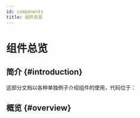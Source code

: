 ```yaml
---
id: components
title: 组件总览
---
```


# 组件总览

<!-- TODO：这里一般放所有组件的图片和简介之类的，比如 https://ant.design/components/overview-cn/ -->

## 简介 {#introduction}

这部分文档以各种单独例子介绍组件的使用，代码位于：

<!-- [examples/unit](https://github.com/qber-soft/Ave-Nodejs/tree/main/Code/Avernakis%20Nodejs/Test-Nodejs/examples/unit)。 -->

## 概览 {#overview}
<!-- 
### 基础 {#fundamental}

<div style={{display:"flex"}}>
    <a href="/window" style={{display:"flex", flexDirection:"column", alignItems: "center"}}>
        <img src={require('./assets/window-basic.png').default} style={{width: 600}}/>
        <div style={{marginTop: 10}}>Window 窗口</div>
    </a>
    <a href="/layout" style={{display:"flex", flexDirection:"column", alignItems: "center", marginLeft: 20}}>
        <img src={require('./assets/grid-practice-gutter.png').default} style={{width: 600}}/>
        <div style={{marginTop: 10}}>Layout 布局</div>
    </a>
</div>

### 组件 {#components}

<div style={{display:"flex"}}>
    <a href="/button" style={{display:"flex", flexDirection:"column", alignItems: "center"}}>
        <img src={require('./assets/button-event-click.gif').default} style={{width: 600}}/>
        <div style={{marginTop: 10}}>Button 按钮</div>
    </a>
     <a href="/combo-box" style={{display:"flex", flexDirection:"column", alignItems: "center", marginLeft: 20}}>
        <img src={require('./assets/combo-box-basic.gif').default} style={{width: 600}}/>
        <div style={{marginTop: 10}}>ComboBox 下拉列表</div>
    </a>
</div>

<div style={{display:"flex", marginTop: 30}}>
    <a href="/label" style={{display:"flex", flexDirection:"column", alignItems: "center"}}>
        <img src={require('./assets/label-text-align.png').default} style={{width: 600}}/>
        <div style={{marginTop: 10}}>Label 标签</div>
    </a>
     <a href="/text-box" style={{display:"flex", flexDirection:"column", alignItems: "center", marginLeft: 20}}>
        <img src={require('./assets/text-box-basic.gif').default} style={{width: 600}}/>
        <div style={{marginTop: 10}}>TextBox 文本框</div>
    </a>
</div>

<div style={{display:"flex", marginTop: 30}}>
    <a href="/list-box" style={{display:"flex", flexDirection:"column", alignItems: "center"}}>
        <img src={require('./assets/list-box-basic.gif').default} style={{width: 600}}/>
        <div style={{marginTop: 10}}>ListBox 列表框</div>
    </a>
     <a href="/rich-list-box" style={{display:"flex", flexDirection:"column", alignItems: "center", marginLeft: 20}}>
        <img src={require('./assets/rich-list-box-basic.gif').default} style={{width: 600}}/>
        <div style={{marginTop: 10}}>RichListBox 多格式列表框</div>
    </a>
</div>

<div style={{display:"flex", marginTop: 30}}>
    <a href="/progress" style={{display:"flex", flexDirection:"column", alignItems: "center"}}>
        <img src={require('./assets/progress-basic.gif').default} style={{width: 600}}/>
        <div style={{marginTop: 10}}>Progress 进度条</div>
    </a>
     <a href="/check-box" style={{display:"flex", flexDirection:"column", alignItems: "center", marginLeft: 20}}>
        <img src={require('./assets/check-box-style.gif').default} style={{width: 600}}/>
        <div style={{marginTop: 10}}>CheckBox 多选框</div>
    </a>
</div>

<div style={{display:"flex", marginTop: 30}}>
    <a href="/message-box" style={{display:"flex", flexDirection:"column", alignItems: "center"}}>
        <img src={require('./assets/message-box-basic.gif').default} style={{width: 600}}/>
        <div style={{marginTop: 10}}>MessageBox 消息框</div>
    </a>
     <a href="/input" style={{display:"flex", flexDirection:"column", alignItems: "center", marginLeft: 20}}>
        <img src={require('./assets/input-basic.gif').default} style={{width: 600}}/>
        <div style={{marginTop: 10}}>Input 输入框</div>
    </a>
</div>

<div style={{display:"flex", marginTop: 30}}>
    <a href="/color-picker" style={{display:"flex", flexDirection:"column", alignItems: "center"}}>
        <img src={require('./assets/color-picker-basic.gif').default} style={{width: 600}}/>
        <div style={{marginTop: 10}}>ColorPicker 颜色选择器</div>
    </a>
     <a href="/scroll-bar" style={{display:"flex", flexDirection:"column", alignItems: "center", marginLeft: 20}}>
        <img src={require('./assets/scroll-bar-basic.gif').default} style={{width: 600}}/>
        <div style={{marginTop: 10}}>ScrollBar 滚动条</div>
    </a>
</div>

<div style={{display:"flex", marginTop: 30}}>
    <a href="/status-bar" style={{display:"flex", flexDirection:"column", alignItems: "center"}}>
        <img src={require('./assets/status-bar-basic.gif').default} style={{width: 600}}/>
        <div style={{marginTop: 10}}>StatusBar 状态栏</div>
    </a>
     <a href="/calendar" style={{display:"flex", flexDirection:"column", alignItems: "center", marginLeft: 20}}>
        <img src={require('./assets/calendar-basic.gif').default} style={{width: 600}}/>
        <div style={{marginTop: 10}}>Calendar 日历</div>
    </a>
</div>

<div style={{display:"flex", marginTop: 30}}>
    <a href="/date-picker" style={{display:"flex", flexDirection:"column", alignItems: "center"}}>
        <img src={require('./assets/date-picker-basic.gif').default} style={{width: 600}}/>
        <div style={{marginTop: 10}}>DatePicker 日期选择器</div>
    </a>
     <a href="/knob" style={{display:"flex", flexDirection:"column", alignItems: "center", marginLeft: 20}}>
        <img src={require('./assets/knob-basic.gif').default} style={{width: 600}}/>
        <div style={{marginTop: 10}}>Knob 旋钮</div>
    </a>
</div>

<div style={{display:"flex", marginTop: 30}}>
    <a href="/hyper-link" style={{display:"flex", flexDirection:"column", alignItems: "center"}}>
        <img src={require('./assets/hyper-link-basic.gif').default} style={{width: 600}}/>
        <div style={{marginTop: 10}}>HyperLink 超链接</div>
    </a>
     <a href="/tab" style={{display:"flex", flexDirection:"column", alignItems: "center", marginLeft: 20}}>
        <img src={require('./assets/tab-set-content.gif').default} style={{width: 600}}/>
        <div style={{marginTop: 10}}>Tab 标签页</div>
    </a>
</div>

<div style={{display:"flex", marginTop: 30}}>
    <a href="/radio-box" style={{display:"flex", flexDirection:"column", alignItems: "center"}}>
        <img src={require('./assets/radio-box-basic.gif').default} style={{width: 600}}/>
        <div style={{marginTop: 10}}>RadioBox 单选框</div>
    </a>
     <a href="/track-bar" style={{display:"flex", flexDirection:"column", alignItems: "center", marginLeft: 20}}>
        <img src={require('./assets/track-bar-basic.gif').default} style={{width: 600}}/>
        <div style={{marginTop: 10}}>TrackBar 轨道条</div>
    </a>
</div>

<div style={{display:"flex", marginTop: 30}}>
    <a href="/tree" style={{display:"flex", flexDirection:"column", alignItems: "center"}}>
        <img src={require('./assets/tree-basic.gif').default} style={{width: 600}}/>
        <div style={{marginTop: 10}}>Tree 树形控件</div>
    </a>
     <a href="/picture" style={{display:"flex", flexDirection:"column", alignItems: "center", marginLeft: 20}}>
        <img src={require('./assets/picture-basic.png').default} style={{width: 600}}/>
        <div style={{marginTop: 10}}>Picture 图片</div>
    </a>
</div>

### 其它 {#others}

<div style={{display:"flex", marginTop: 30}}>
    <a href="/custom-component" style={{display:"flex", flexDirection:"column", alignItems: "center"}}>
        <img src={require('./assets/custom-button.gif').default} style={{width: 600}}/>
        <div style={{marginTop: 10}}>Custom Component 自定义组件</div>
    </a>
     <a href="/theme" style={{display:"flex", flexDirection:"column", alignItems: "center", marginLeft: 20}}>
        <img src={require('./assets/toggle-theme.gif').default} style={{width: 600}}/>
        <div style={{marginTop: 10}}>Theme 主题</div>
    </a>
</div> -->
